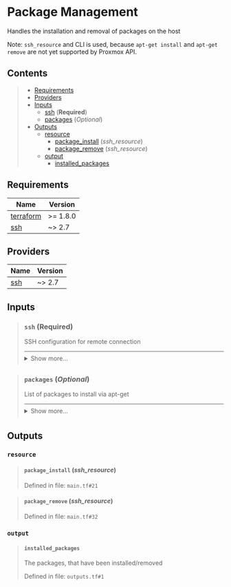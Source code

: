 # Package Management

Handles the installation and removal of packages on the host

Note: `ssh_resource` and CLI is used, because `apt-get install`
and `apt-get remove` are not yet supported by Proxmox API.
## Contents

<blockquote>

- [Requirements](#requirements)
- [Providers](#providers)
- [Inputs](#inputs)
  - [ssh](#ssh-required) (**Required**)
  - [packages](#packages-optional) (*Optional*)
- [Outputs](#outputs)
  - [resource](#resource)
    - [package_install](#package_install-ssh_resource) (*ssh_resource*)
    - [package_remove](#package_remove-ssh_resource) (*ssh_resource*)
  - [output](#output)
    - [installed_packages](#installed_packages)</blockquote>

## Requirements

| Name | Version |
|------|---------|
| <a name="requirement_terraform"></a> [terraform](#requirement\_terraform) | >= 1.8.0 |
| <a name="requirement_ssh"></a> [ssh](#requirement\_ssh) | ~> 2.7 |
## Providers

| Name | Version |
|------|---------|
| <a name="provider_ssh"></a> [ssh](#provider\_ssh) | ~> 2.7 |

## Inputs
<blockquote>

### `ssh` (**Required**)
SSH configuration for remote connection

<details style="border-top-color: inherit; border-top-width: 0.1em; border-top-style: solid; padding-top: 0.5em; padding-bottom: 0.5em;">
  <summary>Show more...</summary>

  **Type**:
  ```hcl
    object({
    host    = string
    user    = string
    id_file = optional(string, "~/.ssh/id_rsa")
  })
  ```
  Defined in file: `variables.tf#1`

</details>
</blockquote>
<blockquote>

### `packages` (*Optional*)
List of packages to install via apt-get

<details style="border-top-color: inherit; border-top-width: 0.1em; border-top-style: solid; padding-top: 0.5em; padding-bottom: 0.5em;">
  <summary>Show more...</summary>

  **Type**:
  ```hcl
    list(string)
  ```
  **Default**:
  ```json
    []
  ```
  Defined in file: `variables.tf#14`

</details>
</blockquote>

## Outputs
### `resource`
<blockquote>

#### `package_install` (_ssh_resource_)
Defined in file: `main.tf#21`
</blockquote>
<blockquote>

#### `package_remove` (_ssh_resource_)
Defined in file: `main.tf#32`
</blockquote>

### `output`
<blockquote>

#### `installed_packages`
The packages, that have been installed/removed

Defined in file: `outputs.tf#1`
</blockquote>